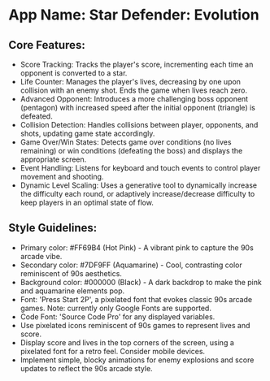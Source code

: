 # **App Name**: Star Defender: Evolution

## Core Features:

- Score Tracking: Tracks the player's score, incrementing each time an opponent is converted to a star.
- Life Counter: Manages the player's lives, decreasing by one upon collision with an enemy shot. Ends the game when lives reach zero.
- Advanced Opponent: Introduces a more challenging boss opponent (pentagon) with increased speed after the initial opponent (triangle) is defeated.
- Collision Detection: Handles collisions between player, opponents, and shots, updating game state accordingly.
- Game Over/Win States: Detects game over conditions (no lives remaining) or win conditions (defeating the boss) and displays the appropriate screen.
- Event Handling: Listens for keyboard and touch events to control player movement and shooting.
- Dynamic Level Scaling: Uses a generative tool to dynamically increase the difficulty each round, or adaptively increase/decrease difficulty to keep players in an optimal state of flow.

## Style Guidelines:

- Primary color: #FF69B4 (Hot Pink) - A vibrant pink to capture the 90s arcade vibe.
- Secondary color: #7DF9FF (Aquamarine) - Cool, contrasting color reminiscent of 90s aesthetics.
- Background color: #000000 (Black) - A dark backdrop to make the pink and aquamarine elements pop.
- Font: 'Press Start 2P', a pixelated font that evokes classic 90s arcade games. Note: currently only Google Fonts are supported.
- Code Font: 'Source Code Pro' for any displayed variables.
- Use pixelated icons reminiscent of 90s games to represent lives and score.
- Display score and lives in the top corners of the screen, using a pixelated font for a retro feel. Consider mobile devices.
- Implement simple, blocky animations for enemy explosions and score updates to reflect the 90s arcade style.